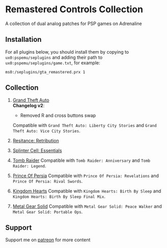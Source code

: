 # Remastered Controls Collection

A collection of dual analog patches for PSP games on Adrenaline

## Installation

For all plugins below, you should install them by copying to `ux0:pspemu/seplugins` and adding their path to `ux0:pspemu/seplugins/game.txt`, for example:

```
ms0:/seplugins/gta_remastered.prx 1
```

## Collection

1. [Grand Theft Auto](https://github.com/TheOfficialFloW/RemasteredControls/releases/tag/GTARemastered)  
   **Changelog v2**:

   - Removed R and cross buttons swap

   Compatible with `Grand Theft Auto: Liberty City Stories` and `Grand Theft Auto: Vice City Stories`.

2. [Resitance: Retribution](https://github.com/TheOfficialFloW/RemasteredControls/releases/tag/ResistanceRemastered)

3. [Splinter Cell: Essentials](https://github.com/TheOfficialFloW/RemasteredControls/releases/tag/SplinterCellRemastered)

4. [Tomb Raider](https://github.com/TheOfficialFloW/RemasteredControls/releases/tag/TombRaiderRemastered)
   Compatible with `Tomb Raider: Anniversary` and `Tomb Raider: Legend`.

5. [Prince Of Persia](https://github.com/TheOfficialFloW/RemasteredControls/releases/tag/POPRemastered)
   Compatible with `Prince Of Persia: Revelations` and `Prince Of Persia: Rival Swords`.

6. [Kingdom Hearts](https://github.com/TheOfficialFloW/RemasteredControls/releases/tag/KHBBSRemastered)
   Compatible with `Kingdom Hearts: Birth By Sleep` and `Kingdom Hearts: Birth By Sleep Final Mix`.

7. [Metal Gear Solid](https://github.com/TheOfficialFloW/RemasteredControls/releases/tag/MGSRemastered)
   Compatible with `Metal Gear Solid: Peace Walker` and `Metal Gear Solid: Portable Ops`.

## Support

Support me on [patreon](https://www.patreon.com/TheOfficialFloW) for more content
